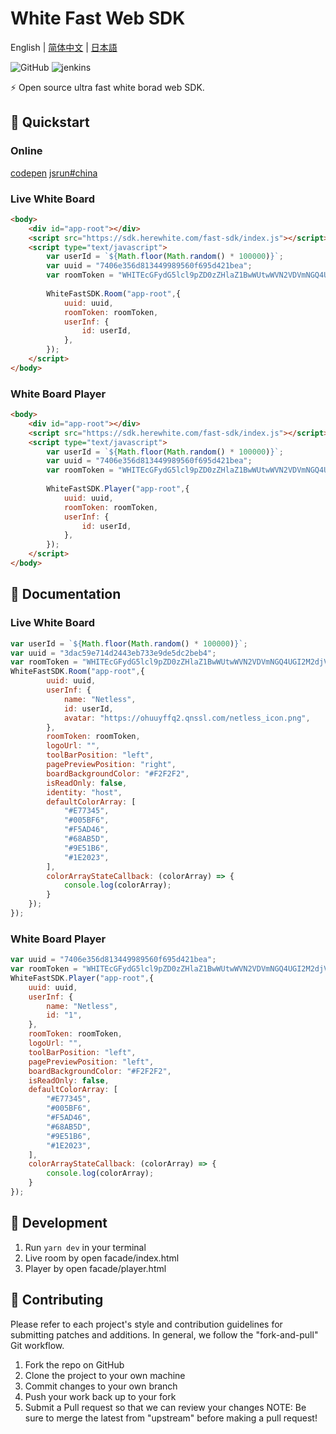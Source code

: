 # White Fast Web SDK

English | [简体中文](./README-zh_CN.md) | [日本語](./README-jp.md) 

![GitHub](https://img.shields.io/github/license/netless-io/whiteboard-designer)
![jenkins](http://ci.netless.group/job/fast-sdk-pr/badge/icon)

⚡ Open source ultra fast white borad web SDK.

## 🎉 Quickstart 

### Online

[codepen](https://codepen.io/buhe/pen/XWryGWO?editors=1000#0)
[jsrun#china](http://jsrun.pro/zmbKp/edit)

### Live White Board

```html
<body>
    <div id="app-root"></div>
    <script src="https://sdk.herewhite.com/fast-sdk/index.js"></script>
    <script type="text/javascript">
        var userId = `${Math.floor(Math.random() * 100000)}`;
        var uuid = "7406e356d813449989560f695d421bea";
        var roomToken = "WHITEcGFydG5lcl9pZD0zZHlaZ1BwWUtwWVN2VDVmNGQ4UGI2M2djVGhncENIOXBBeTcmc2lnPThjY2M1MWRlZjg1Y2I3MGJjNDQwMDVlMjEzODUwNmIwOGIxNjc4NzQ6YWRtaW5JZD0xNTgmcm9vbUlkPTc0MDZlMzU2ZDgxMzQ0OTk4OTU2MGY2OTVkNDIxYmVhJnRlYW1JZD0yODMmcm9sZT1yb29tJmV4cGlyZV90aW1lPTE1OTk3MzA3NjAmYWs9M2R5WmdQcFlLcFlTdlQ1ZjRkOFBiNjNnY1RoZ3BDSDlwQXk3JmNyZWF0ZV90aW1lPTE1NjgxNzM4MDgmbm9uY2U9MTU2ODE3MzgwODE3NjAw";
        
        WhiteFastSDK.Room("app-root",{
            uuid: uuid,
            roomToken: roomToken,
            userInf: {
                id: userId,
            },
        });
    </script>
</body>
```

### White Board Player

```html
<body>
    <div id="app-root"></div>
    <script src="https://sdk.herewhite.com/fast-sdk/index.js"></script>
    <script type="text/javascript">
        var userId = `${Math.floor(Math.random() * 100000)}`;
        var uuid = "7406e356d813449989560f695d421bea";
        var roomToken = "WHITEcGFydG5lcl9pZD0zZHlaZ1BwWUtwWVN2VDVmNGQ4UGI2M2djVGhncENIOXBBeTcmc2lnPThjY2M1MWRlZjg1Y2I3MGJjNDQwMDVlMjEzODUwNmIwOGIxNjc4NzQ6YWRtaW5JZD0xNTgmcm9vbUlkPTc0MDZlMzU2ZDgxMzQ0OTk4OTU2MGY2OTVkNDIxYmVhJnRlYW1JZD0yODMmcm9sZT1yb29tJmV4cGlyZV90aW1lPTE1OTk3MzA3NjAmYWs9M2R5WmdQcFlLcFlTdlQ1ZjRkOFBiNjNnY1RoZ3BDSDlwQXk3JmNyZWF0ZV90aW1lPTE1NjgxNzM4MDgmbm9uY2U9MTU2ODE3MzgwODE3NjAw";
        
        WhiteFastSDK.Player("app-root",{
            uuid: uuid,
            roomToken: roomToken,
            userInf: {
                id: userId,
            },
        });
    </script>
</body>
```

## 📖 Documentation

### Live White Board

```javascript
var userId = `${Math.floor(Math.random() * 100000)}`;
var uuid = "3dac59e714d2443eb733e9de5dc2beb4";
var roomToken = "WHITEcGFydG5lcl9pZD0zZHlaZ1BwWUtwWVN2VDVmNGQ4UGI2M2djVGhncENIOXBBeTcmc2lnPWE4ZWIyZWE3ZDliMWJiZDkyNWQ0Yzg4YTgwYjVlYjFiOTQxOTZiYmY6YWRtaW5JZD0xNTgmcm9vbUlkPTNkYWM1OWU3MTRkMjQ0M2ViNzMzZTlkZTVkYzJiZWI0JnRlYW1JZD0yODMmcm9sZT1yb29tJmV4cGlyZV90aW1lPTE2MDA1MDEzNTkmYWs9M2R5WmdQcFlLcFlTdlQ1ZjRkOFBiNjNnY1RoZ3BDSDlwQXk3JmNyZWF0ZV90aW1lPTE1Njg5NDQ0MDcmbm9uY2U9MTU2ODk0NDQwNjY0MzAw";
WhiteFastSDK.Room("app-root",{
        uuid: uuid,
        userInf: {
            name: "Netless",
            id: userId,
            avatar: "https://ohuuyffq2.qnssl.com/netless_icon.png",
        },
        roomToken: roomToken,
        logoUrl: "",
        toolBarPosition: "left",
        pagePreviewPosition: "right",
        boardBackgroundColor: "#F2F2F2",
        isReadOnly: false,
        identity: "host",
        defaultColorArray: [
            "#E77345",
            "#005BF6",
            "#F5AD46",
            "#68AB5D",
            "#9E51B6",
            "#1E2023",
        ],
        colorArrayStateCallback: (colorArray) => {
            console.log(colorArray);
        }
    });
});
```

### White Board Player

```javascript
var uuid = "7406e356d813449989560f695d421bea";
var roomToken = "WHITEcGFydG5lcl9pZD0zZHlaZ1BwWUtwWVN2VDVmNGQ4UGI2M2djVGhncENIOXBBeTcmc2lnPThjY2M1MWRlZjg1Y2I3MGJjNDQwMDVlMjEzODUwNmIwOGIxNjc4NzQ6YWRtaW5JZD0xNTgmcm9vbUlkPTc0MDZlMzU2ZDgxMzQ0OTk4OTU2MGY2OTVkNDIxYmVhJnRlYW1JZD0yODMmcm9sZT1yb29tJmV4cGlyZV90aW1lPTE1OTk3MzA3NjAmYWs9M2R5WmdQcFlLcFlTdlQ1ZjRkOFBiNjNnY1RoZ3BDSDlwQXk3JmNyZWF0ZV90aW1lPTE1NjgxNzM4MDgmbm9uY2U9MTU2ODE3MzgwODE3NjAw";
WhiteFastSDK.Player("app-root",{
    uuid: uuid,
    userInf: {
        name: "Netless",
        id: "1",
    },
    roomToken: roomToken,
    logoUrl: "",
    toolBarPosition: "left",
    pagePreviewPosition: "left",
    boardBackgroundColor: "#F2F2F2",
    isReadOnly: false,
    defaultColorArray: [
        "#E77345",
        "#005BF6",
        "#F5AD46",
        "#68AB5D",
        "#9E51B6",
        "#1E2023",
    ],
    colorArrayStateCallback: (colorArray) => {
        console.log(colorArray);
    }
});
```

## 🚀 Development

1. Run `yarn dev` in your terminal
2. Live room by open facade/index.html
3. Player by open facade/player.html

## 👏 Contributing

Please refer to each project's style and contribution guidelines for submitting patches and additions. In general, we follow the "fork-and-pull" Git workflow.

1. Fork the repo on GitHub
2. Clone the project to your own machine
3. Commit changes to your own branch
4. Push your work back up to your fork
5. Submit a Pull request so that we can review your changes
NOTE: Be sure to merge the latest from "upstream" before making a pull request!